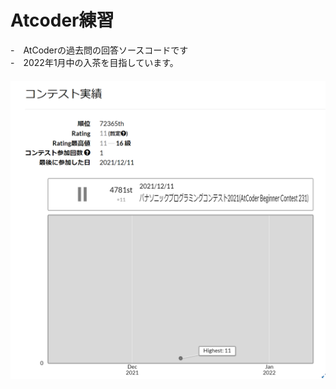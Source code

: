 # Atcoder練習
-　AtCoderの過去問の回答ソースコードです <br>
-　2022年1月中の入茶を目指しています。 <br>
　　
![imag](https://github.com/daichiterazawa/Atcoder/blob/master/img/1218.PNG)
